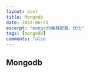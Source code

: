 ```yaml
---
layout: post
title: Mongodb
date: 2022-06-21
excerpt: "mongodb集群配置、优化"
tags: [mongodb]
comments: false
---
```


## Mongodb

